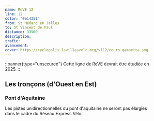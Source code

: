```yaml
---
name: ReVE 12
line: 12
color: "#e14351"
from: St Médard en Jalles
to: St Vincent de Paul
distance: 33500
description: 
trafic: 
avancement: 
cover: https://cyclopolis.lavilleavelo.org/vl12/cours-gambetta.png
---
```


::banner{type="unsecured"}
Cette ligne de ReVE devrait être étudiée en 2025.
::

## Les tronçons (d'Ouest en Est)

### Pont d'Aquitaine
Les pistes unidirectionnelles du pont d'aquitaine ne seront pas élargies dans le cadre du Réseau Express Vélo.
